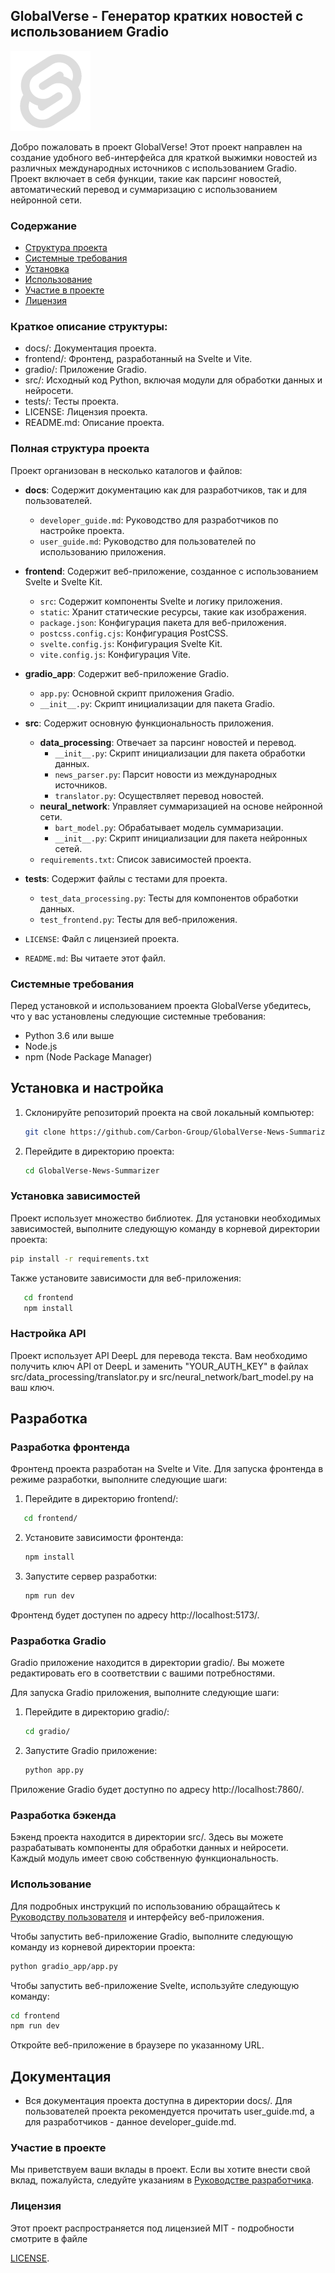 ## GlobalVerse - Генератор кратких новостей с использованием Gradio

![Логотип GlobalVerse](frontend/static/favicon.png)

Добро пожаловать в проект GlobalVerse! Этот проект направлен на создание удобного веб-интерфейса для краткой выжимки новостей из различных международных источников с использованием Gradio. Проект включает в себя функции, такие как парсинг новостей, автоматический перевод и суммаризацию с использованием нейронной сети.

### Содержание
- [Структура проекта](#структура-проекта)
- [Системные требования](#системные-требования)
- [Установка](#установка)
- [Использование](#использование)
- [Участие в проекте](#участие-в-проекте)
- [Лицензия](#лицензия)

### Краткое описание структуры:
- docs/: Документация проекта.
- frontend/: Фронтенд, разработанный на Svelte и Vite.
- gradio/: Приложение Gradio.
- src/: Исходный код Python, включая модули для обработки данных и нейросети.
- tests/: Тесты проекта.
- LICENSE: Лицензия проекта.
- README.md: Описание проекта.

### Полная структура проекта

Проект организован в несколько каталогов и файлов:

- **docs**: Содержит документацию как для разработчиков, так и для пользователей.
  - `developer_guide.md`: Руководство для разработчиков по настройке проекта.
  - `user_guide.md`: Руководство для пользователей по использованию приложения.

- **frontend**: Содержит веб-приложение, созданное с использованием Svelte и Svelte Kit.
  - `src`: Содержит компоненты Svelte и логику приложения.
  - `static`: Хранит статические ресурсы, такие как изображения.
  - `package.json`: Конфигурация пакета для веб-приложения.
  - `postcss.config.cjs`: Конфигурация PostCSS.
  - `svelte.config.js`: Конфигурация Svelte Kit.
  - `vite.config.js`: Конфигурация Vite.

- **gradio_app**: Содержит веб-приложение Gradio.
  - `app.py`: Основной скрипт приложения Gradio.
  - `__init__.py`: Скрипт инициализации для пакета Gradio.

- **src**: Содержит основную функциональность приложения.
  - **data_processing**: Отвечает за парсинг новостей и перевод.
    - `__init__.py`: Скрипт инициализации для пакета обработки данных.
    - `news_parser.py`: Парсит новости из международных источников.
    - `translator.py`: Осуществляет перевод новостей.
  - **neural_network**: Управляет суммаризацией на основе нейронной сети.
    - `bart_model.py`: Обрабатывает модель суммаризации.
    - `__init__.py`: Скрипт инициализации для пакета нейронных сетей.
  - `requirements.txt`: Список зависимостей проекта.

- **tests**: Содержит файлы с тестами для проекта.
  - `test_data_processing.py`: Тесты для компонентов обработки данных.
  - `test_frontend.py`: Тесты для веб-приложения.

- `LICENSE`: Файл с лицензией проекта.
- `README.md`: Вы читаете этот файл.

### Системные требования

Перед установкой и использованием проекта GlobalVerse убедитесь, что у вас установлены следующие системные требования:

- Python 3.6 или выше
- Node.js
- npm (Node Package Manager)

## Установка и настройка

1. Склонируйте репозиторий проекта на свой локальный компьютер:

   ```bash
   git clone https://github.com/Carbon-Group/GlobalVerse-News-Summarizer.git
   ```

2. Перейдите в директорию проекта:

   ```bash
   cd GlobalVerse-News-Summarizer
   ```


### Установка зависимостей 
Проект использует множество библиотек. Для установки необходимых зависимостей, выполните следующую команду в корневой директории проекта:

```bash
pip install -r requirements.txt
```
Также установите зависимости для веб-приложения:
```bash
   cd frontend
   npm install
```

### Настройка API

Проект использует API DeepL для перевода текста. Вам необходимо получить ключ API от DeepL и заменить "YOUR_AUTH_KEY" в файлах src/data_processing/translator.py и src/neural_network/bart_model.py на ваш ключ.

## Разработка

### Разработка фронтенда

Фронтенд проекта разработан на Svelte и Vite. Для запуска фронтенда в режиме разработки, выполните следующие шаги:

1. Перейдите в директорию frontend/:

```bash
   cd frontend/
```

2. Установите зависимости фронтенда:

   ```bash
   npm install
   ```  

4. Запустите сервер разработки:

   ```bash
   npm run dev
   ```
   
Фронтенд будет доступен по адресу http://localhost:5173/.

### Разработка Gradio

Gradio приложение находится в директории gradio/. Вы можете редактировать его в соответствии с вашими потребностями.

Для запуска Gradio приложения, выполните следующие шаги:

1. Перейдите в директорию gradio/:

   ```bash
   cd gradio/
   ```

2. Запустите Gradio приложение:

   ```bash
   python app.py
   ```
   
Приложение Gradio будет доступно по адресу http://localhost:7860/.

### Разработка бэкенда

Бэкенд проекта находится в директории src/. Здесь вы можете разрабатывать компоненты для обработки данных и нейросети. Каждый модуль имеет свою собственную функциональность.

### Использование

Для подробных инструкций по использованию обращайтесь к [Руководству пользователя](docs/user_guide.md) и интерфейсу веб-приложения.

Чтобы запустить веб-приложение Gradio, выполните следующую команду из корневой директории проекта:

```bash
python gradio_app/app.py
```

Чтобы запустить веб-приложение Svelte, используйте следующую команду:

```bash
cd frontend
npm run dev
```

Откройте веб-приложение в браузере по указанному URL.

## Документация

- Вся документация проекта доступна в директории docs/. Для пользователей проекта рекомендуется прочитать user_guide.md, а для разработчиков - данное developer_guide.md.

### Участие в проекте

Мы приветствуем ваши вклады в проект. Если вы хотите внести свой вклад, пожалуйста, следуйте указаниям в [Руководстве разработчика](docs/developer_guide.md).

### Лицензия

Этот проект распространяется под лицензией MIT - подробности смотрите в файле

 [LICENSE](LICENSE).
